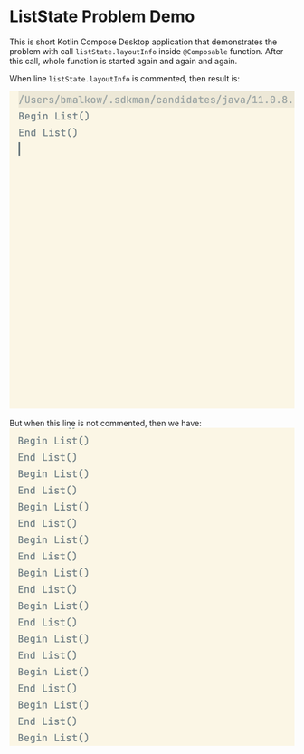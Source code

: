 # ListState Problem Demo

This is short Kotlin Compose Desktop application that demonstrates the problem with call `listState.layoutInfo` inside `@Composable` function.
After this call, whole function is started again and again and again.

When line `listState.layoutInfo` is commented, then result is:

![result_with_call.png](result_without_call.png)

But when this line is not commented, then we have:
![result_with_call.png](result_with_call.png)